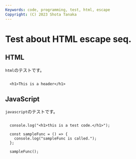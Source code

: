 ```yaml
---
Keywords: code, programming, test, html, escape
Copyright: (C) 2023 Shota Tanaka
---
```


# Test about HTML escape seq.

## HTML
`html`のテストです。
<pre><code class="lang-html">
  &lt;h1&gt;This is a header&lt;/h1&gt;
</code></pre>

## JavaScript
`javascript`のテストです。
<pre><code class="lang-javascript">
  console.log("&lt;h1&gt;this is a test code.&lt;/h1&gt;");
  
  const sampleFunc = () =&gt; {
    console.log("sampleFunc is called.");
  };
  
  sampleFunc();
</code></pre>
